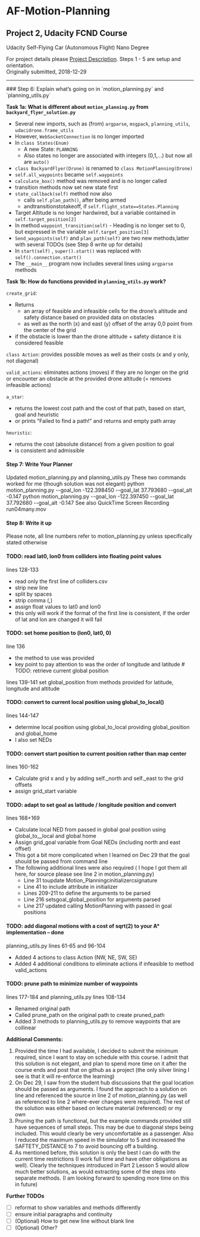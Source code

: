 # AF-Motion-Planning 
## Project 2, Udacity FCND Course 
Udacity Self-Flying Car (Autonomous Flight) Nano Degree  

For project details please [Project Description](https://github.com/udacity/FCND-Motion-Planning). Steps 1 - 5 are setup and orientation.</br>
Originally submitted, 2018-12-29
____
<p></p>
### Step 6: Explain what’s going on in `motion_planning.py` and `planning_utils.py`


**Task 1a: What is different about `motion_planning.py` from `backyard_flyer_solution.py`**
- Several new imports, such as (from) `argparse`, `msgpack`, `planning_utils`, `udacidrone.frame_utils`
- However, `WebSocketConnection` is no longer imported
- In `class States(Enum)`
     - A new State: `PLANNING`
     - Also states no longer are associated with integers (0,1,...) but now all are `auto()`
- `class BackyardFlyer(Drone)` is renamed to `class MotionPlanning(Drone)`
- `self.all_waypoints` became `self.waypoints`
- `calculate_box()` method was removed and is no longer called
- transition methods now set new state first
- `state_callback(self)` method now also
     - calls `self.plan_path()`, after being armed
     - andtransitionstotakeoff, if `self.flight_state==States.Planning`
- Target Altitude is no longer hardwired, but a variable contained in `self.target_position[2]`
- In method `waypoint_transition(self)` - Heading is no longer set to 0, but expressed in the variable `self.target_position[3]`
- `Send_waypoints(self)` and `plan_path(self)` are two new methods,latter with several TODOs (see Step 8 write up for details)
- In `start(self)` , `super().start()` was replaced with `self().connection.start()`
- The `__main__` program now includes several lines using `argparse` methods

**Task 1b: How do functions provided in `planning_utils.py` work?**

`create_grid`:
- Returns
     - an array of feasible and infeasible cells for the drone’s altitude and safety distance based on provided data on obstacles
     - as well as the north (x) and east (y) offset of the array 0,0 point from the center of the grid
- if the obstacle is lower than the drone altitude + safety distance it is considered feasible 

`class Action`: provides possible moves as well as their costs (x and y only, not diagonal)

`valid_actions`: eliminates actions (moves) if they are no longer on the grid or encounter an obstacle at the provided drone altitude (= removes infeasible actions)

`a_star`:
- returns the lowest cost path and the cost of that path, based on start, goal and heuristic
- or prints “Failed to find a path!” and returns and empty path array

`heuristic`:
- returns the cost (absolute distance) from a given position to goal
- is consistent and admissible


#### Step 7: Write Your Planner
Updated motion_planning.py and planning_utils.py These two commands worked for me (though solution was not elegant)
python motion_planning.py --goal_lon -122.398450 --goal_lat 37.793680 --goal_alt -0.147 python motion_planning.py --goal_lon -122.397450 --goal_lat 37.792680 --goal_alt -0.147
See also QuickTime Screen Recording run04many.mov

#### Step 8: Write it up
Please note, all line numbers refer to motion_planning.py unless specifically stated otherwise

#### TODO: read lat0, lon0 from colliders into floating point values
lines 128-133
- read only the first line of colliders.csv
- strip new line
- split by spaces
- strip comma (,)
- assign float values to lat0 and lon0
- this only will work if the format of the first line is consistent, if the order of lat and lon are changed
it will fail

#### TODO: set home position to (lon0, lat0, 0)
line 136
- the method to use was provided
- key point to pay attention to was the order of longitude and latitude # TODO: retrieve current global position

lines 139-141
set global_position from methods provided for latitude, longitude and altitude

#### TODO: convert to current local position using global_to_local()
lines 144-147
- determine local position using global_to_local providing global_position and
global_home
- I also set NEDs

#### TODO: convert start position to current position rather than map center
lines 160-162
- Calculate grid x and y by adding self._north and self._east to the grid offsets
- assign grid_start variable

#### TODO: adapt to set goal as latitude / longitude position and convert
lines 168+169
- Calculate local NED from passed in global goal position using global_to__local and global home
- Assign grid_goal variable from Goal NEDs (including north and east offset)
- This got a bit more complicated when I learned on Dec 29 that the goal should be passed from
command line
- The following additional lines were also required ( I hope I got them all here, for source please see
line 2 in motion_planning.py)
     - Line 31 toupdate Motion_Planningcinitializercsignature
     - Line 41 to include attribute in initializer
     - Lines 209-211 to define the arguments to be parsed
     - Line 216 setsgoal_global_position for arguments parsed
     - Line 217 updated calling MotionPlanning with passed in goal positions

#### TODO: add diagonal motions with a cost of sqrt(2) to your A* implementation – done
planning_utils.py lines 61-65 and 96-104
- Added 4 actions to class Action (NW, NE, SW, SE)
- Added 4 additional conditions to eliminate actions if infeasible to method valid_actions

#### TODO: prune path to minimize number of waypoints
lines 177-184 and planning_utils.py lines 108-134
- Renamed original path
- Called prune_path on the original path to create pruned_path
- Added 3 methods to planning_utils.py to remove waypoints that are collinear

**Additional Comments:**
1. Provided the time I had available, I decided to submit the minimum required, since I want to stay on schedule with this course. I admit that this solution is not elegant, and plan to spend more time on it after the course ends and post that on github as a project (the only silver lining I see is that it will re-enforce the learning)
2. On Dec 29, I saw from the student hub discussions that the goal location should be passed as arguments. I found the approach to a solution on line and referenced the source in line 2 of motion_planning.py (as well as referenced to line 2 where-ever changes were required). The rest of the solution was either based on lecture material (referenced) or my own
3. Pruning the path is functional, but the example commands provided still have sequences of small steps. This may be due to diagonal steps being included. This would clearly be very uncomfortable as a passenger. Also I reduced the maximum speed in the simulator to 5 and increased the SAFTETY_DISTANCE to 7 to avoid bouncing off a building.
4. As mentioned before, this solution is only the best I can do with the current time restrictions (I work full time and have other obligations as well). Clearly the techniques introduced in Part 2 Lesson 5 would allow much better solutions, as would extracting some of the steps into separate methods. (I am looking forward to spending more time on this in future)


**Further TODOs**

- [ ] reformat to show variables and methods differently
- [ ] ensure initial paragraphs and continuity 
- [ ] (Optional) How to get new line without blank line
- [ ] \(Optional) Other?
